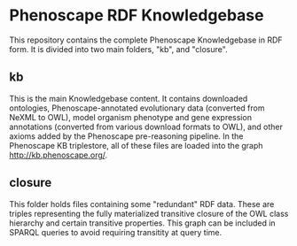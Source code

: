 Phenoscape RDF Knowledgebase
============================

This repository contains the complete Phenoscape Knowledgebase in RDF form. It is divided into two main folders, "kb", and "closure".

kb
--

This is the main Knowledgebase content. It contains downloaded ontologies, Phenoscape-annotated evolutionary data (converted from NeXML to OWL), model organism phenotype and gene expression annotations (converted from various download formats to OWL), and other axioms added by the Phenoscape pre-reasoning pipeline. In the Phenoscape KB triplestore, all of these files are loaded into the graph <http://kb.phenoscape.org/>.

closure
-------

This folder holds files containing some "redundant" RDF data. These are triples representing the fully materialized transitive closure of the OWL class hierarchy and certain transitive properties. This graph can be included in SPARQL queries to avoid requiring transitity at query time.
